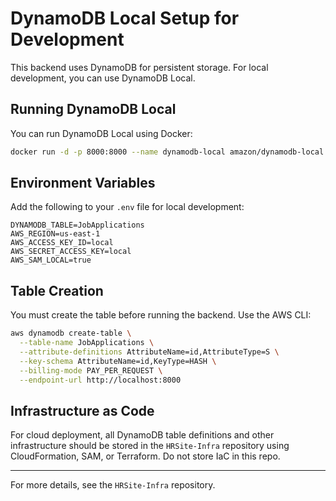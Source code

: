 # DynamoDB Local Setup for Development

This backend uses DynamoDB for persistent storage. For local development, you can use DynamoDB Local.

## Running DynamoDB Local

You can run DynamoDB Local using Docker:

```sh
docker run -d -p 8000:8000 --name dynamodb-local amazon/dynamodb-local
```

## Environment Variables

Add the following to your `.env` file for local development:

```
DYNAMODB_TABLE=JobApplications
AWS_REGION=us-east-1
AWS_ACCESS_KEY_ID=local
AWS_SECRET_ACCESS_KEY=local
AWS_SAM_LOCAL=true
```

## Table Creation

You must create the table before running the backend. Use the AWS CLI:

```sh
aws dynamodb create-table \
  --table-name JobApplications \
  --attribute-definitions AttributeName=id,AttributeType=S \
  --key-schema AttributeName=id,KeyType=HASH \
  --billing-mode PAY_PER_REQUEST \
  --endpoint-url http://localhost:8000
```

## Infrastructure as Code

For cloud deployment, all DynamoDB table definitions and other infrastructure should be stored in the `HRSite-Infra` repository using CloudFormation, SAM, or Terraform. Do not store IaC in this repo.

---

For more details, see the `HRSite-Infra` repository.
